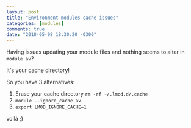 ```yaml
---
layout: post
title: "Environment modules cache issues"
categories: [modules]
comments: true
date: "2018-05-08 18:30:20 -0300"
---
```


Having issues updating your module files and nothing seems to alter in `module av`?  

It's your cache directory!  

So you have 3 alternatives:
1. Erase your cache directory
    `rm -rf ~/.lmod.d/.cache`
2. `module --ignore_cache av`
3. `export LMOD_IGNORE_CACHE=1`


voilà ;)  